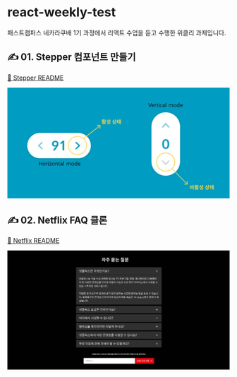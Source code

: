 # react-weekly-test

패스트캠퍼스 네카라쿠배 1기 과정에서 리액트 수업을 듣고 수행한 위클리 과제입니다.    

## ✍ 01. Stepper 컴포넌트 만들기 

[📃 Stepper README](https://github.com/chacha912/react-weekly-test/tree/01-stepper) 
 
![stepper 디자인](./img/stepper.jpg)

## ✍ 02. Netflix FAQ 클론

[📃 Netflix README](https://github.com/chacha912/react-weekly-test/tree/02-netflix-faq) 

![netflix figma 디자인](./img/netflix.png)
